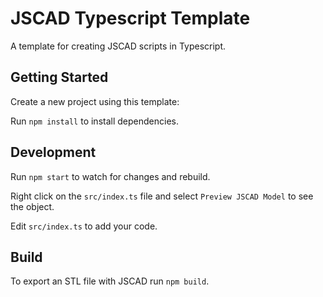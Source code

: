 # JSCAD Typescript Template

A template for creating JSCAD scripts in Typescript.

## Getting Started

Create a new project using this template:

Run `npm install` to install dependencies.

## Development

Run `npm start` to watch for changes and rebuild.

Right click on the `src/index.ts` file and select `Preview JSCAD Model` to see the object.

Edit `src/index.ts` to add your code.

## Build

To export an STL file with JSCAD run `npm build`.
